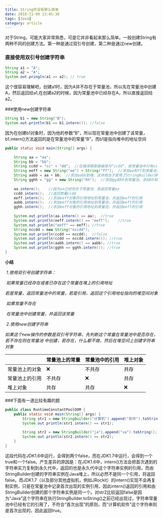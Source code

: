 ```yaml
---
title: String并没有那么简单
date: 2018-11-09 13:45:38
tags: [Java]
category: article
---
```


​	对于String，可能大家非常熟悉，可是它并非看起来那么简单。一般创建String有两种不同的创建方法。第一种是通过双引号创建，第二种是通过new创建。

### 直接使用双引号创建字符串

```java
String a1 = "A";
String a2 = "A";
System.out.pringln(a1 == a2); // true
```

​	这个很容易理解吧，创建a1时，因为A并不存在于常量池，所以先在常量池中创建A，然后返回给a1,在创建a2的时候，因为常量池中已经存在A，所以直接返回给a2。

###使用new创建字符串

```java
String b1 = new String("B");
System.out.println(b1 == b1.intern()); //false
```

​	因为在创建b1对象时，因为他的参数“B”，所以现在常量池中创建了该常量，b1.intern()方法返回的是在常量池中的常量“B”，而b1是指向堆中的地址空间

```java
public static void main(String[] args) {
    
    String aa = "aa";
    String bb = "bb";
    String ccdd = "cc" + "dd";	//在编译期直接编译为“ccdd”，故常量池中只有ccdd，没有cc和dd
    String eeff = new String("ee") + String("ff");	//添加ee和ff到常量池，并添加ee，ff，eeff到堆
    String aabb = aa + bb;	//添加aabb到堆，这块相当于使用了StringBuilder拼接
    String gghh = "gg" + new String("hh");	//添加gg和hh到常量池，添加hh和gghh到堆
    
    aa.intern();	//因为aa已经存在于常量池，故返回常量aa
    ccdd.intern();	//返回常量ccdd
    eeff.intern();	//添加eeff对象的引用地址到常量池，并返回eeff的引用
    aabb.intern();	//添加eeff对象的引用地址到常量池，并返回eeff的引用
    gghh.intern();	//添加eeff对象的引用地址到常量池，并返回eeff的引用
    
    System.out.println(aa.intern() == aa);	//true
    System.out.println(eeff.intern() == "eeff");	//true
    System.out.println("eeff" == eeff);	//true
    String nccdd = new String("nccdd");	
    System.out.println(ccdd == nccdd);	//false
    System.out.println(ccdd == nccdd.intern());	//true
    System.out.println(aabb.intern() == aabb); //true
    System.out.println(gghh == gghh.intern()); //true
}
```

**小结**

​	*1.使用双引号创建字符串：*

​		*如果常量已经存在或者已存在这个常量在堆上的引用地址*

​			*若是常量，返回常量池中的常量，若是引用，返回这个引用地址指向的堆空间对象*

​		*如果常量不存在*

​			*在常量池中创建常量，并返回该常量*

​	*2.使用new创建字符串*

​		*如果这个new操作的参数是双引号字符串，先判断这个常量在常量池中是否存在，若不存在则在常量池											中创建，若存在，什么都不做，然后在堆空间上创建字符串对象*

|                | 常量池上的常量 | 常量池中的引用 | 堆上对象 |
| -------------- | -------------- | -------------- | -------- |
| 常量池上的对象 | ❌              | 不共存         | 共存     |
| 常量池上的引用 | 不共存         | ❌              | 共存     |
| 堆上对象       | 共存           | 共存           | ❌        |



###下面有一道比较有趣的题

```java
public class RuntimeConstantPoolOOM {
    public static void main(String[] args) {
        String str1 = new StringBuilder("计算机").append("软件").toString();
       	System.out.println(str1.intern() == str1);
        
        String str2 = new StringBuilder("ja").append("va").toString();
        System.out.println(str2.intern() == str2);
    }
}
```

​	这段代码在JDK1.6中运行，会得到两个false，而在JDK1.7中运行，会得到一个true和一个false。产生差异的原因是：在JDK1.6中，intern()方法会把首次遇到的字符串实力复制到永久代中，返回的也是永久代中这个字符串实例的引用，而由StringBuilder创建的字符串实例在Java堆上，所以必然不是同一个引用，将返回false。而JDK1.7（以及部分其他虚拟机，例如JRockit）的intern()实现不会再复制实例，只是在常量池中记录首次出现的实例引用，因此intern()返回的引用和由StringBuilder创建的那个字符串实例是同一个。对str2比较返回false是因为“Java”这个字符串在执行StringBuilder.toString()之前已经出现过，字符串常量池中已经有它的引用了，不符合“首次出现”的原则，而“计算机软件”这个字符串则是首次出现的，因此返回true。